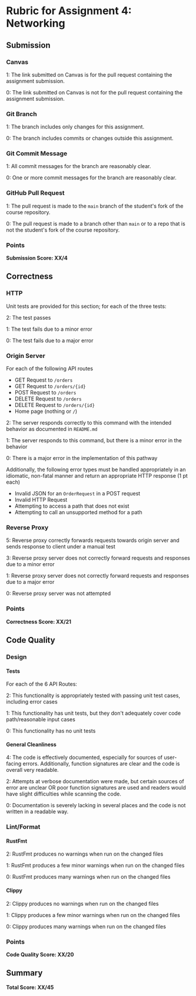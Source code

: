 # Rubric for Assignment 4: Networking

## Submission

### Canvas

1: The link submitted on Canvas is for the pull request containing the assignment submission.

0: The link submitted on Canvas is not for the pull request containing the assignment submission.

### Git Branch

1: The branch includes only changes for this assignment.

0: The branch includes commits or changes outside this assignment.

### Git Commit Message

1: All commit messages for the branch are reasonably clear.

0: One or more commit messages for the branch are reasonably clear.

### GitHub Pull Request

1: The pull request is made to the `main` branch of the student's fork of the course repository.

0: The pull request is made to a branch other than `main` or to a repo that is not the student's fork of the course repository.

### Points

**Submission Score: XX/4**

## Correctness

### HTTP

Unit tests are provided for this section; for each of the three tests:

2: The test passes

1: The test fails due to a minor error

0: The test fails due to a major error

### Origin Server

For each of the following API routes
- GET Request to `/orders`
- GET Request to `/orders/{id}`
- POST Request to `/orders`
- DELETE Request to `/orders`
- DELETE Request to `/orders/{id}`
- Home page (nothing or `/`)

2: The server responds correctly to this command with the intended behavior as documented in `README.md`

1: The server responds to this command, but there is a minor error in the behavior

0: There is a major error in the implementation of this pathway

Additionally, the following error types must be handled appropriately in an idiomatic, non-fatal manner and return an appropriate HTTP response (1 pt each)
- Invalid JSON for an `OrderRequest` in a POST request
- Invalid HTTP Request
- Attempting to access a path that does not exist
- Attempting to call an unsupported method for a path

### Reverse Proxy

5: Reverse proxy correctly forwards requests towards origin server and sends response to client under a manual test

3: Reverse proxy server does not correctly forward requests and responses due to a minor error

1: Reverse proxy server does not correctly forward requests and responses due to a major error

0: Reverse proxy server was not attempted

### Points

**Correctness Score: XX/21**

## Code Quality

### Design

#### Tests

For each of the 6 API Routes:

2: This functionality is appropriately tested with passing unit test cases, including error cases

1: This functionality has unit tests, but they don't adequately cover code path/reasonable input cases

0: This functionality has no unit tests


#### General Cleanliness

4: The code is effectively documented, especially for sources of user-facing errors. Additionally, function signatures are clear and the code is overall very readable.

2: Attempts at verbose documentation were made, but certain sources of error are unclear OR poor function signatures are used and readers would have slight difficulties while scanning the code.

0: Documentation is severely lacking in several places and the code is not written in a readable way.

### Lint/Format

#### RustFmt

2: RustFmt produces no warnings when run on the changed files

1: RustFmt produces a few minor warnings when run on the changed files

0: RustFmt produces many warnings when run on the changed files

#### Clippy

2: Clippy produces no warnings when run on the changed files

1: Clippy produces a few minor warnings when run on the changed files

0: Clippy produces many warnings when run on the changed files

### Points
**Code Quality Score: XX/20**

## Summary

**Total Score: XX/45**
